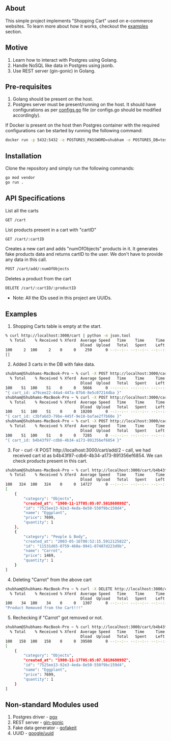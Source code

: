 ## About
This simple project implements "Shopping Cart" used on e-commerce websites. To learn more about how it works, checkout the [examples](README.md#examples) section.

## Motive
1. Learn how to interact with Postgres using Golang.
2. Handle NoSQL like data in Postgres using jsonb.
3. Use REST server (gin-gonic) in Golang.

## Pre-requisites
1. Golang should be present on the host.
2. Postgres server must be present/running on the host. It should have configurations as per [configs.go](./configs/configs.go) file (or configs.go should be modified accordingly).

If Docker is present on the host then Postgres container with the required configurations can be started by running the following command:
```bash
docker run -p 5432:5432 -e POSTGRES_PASSWORD=shubham -e POSTGRES_DB=test-db -d postgres
```

## Installation
Clone the repository and simply run the following commands:
```bash
go mod vendor
go run .
```

## API Specifications

List all the carts
```bash
GET /cart
```

List products present in a cart with "cartID"
```bash
GET /cart/:cartID
```

Creates a new cart and adds "numOfObjects" products in it. It generates fake products data and returns cartID to the user. We don't have to provide any data in this call.
```bash
POST /cart/add/:numOfObjects
```

Deletes a product from the cart
```bash
DELETE /cart/:cartID/:productID
```


* Note: All the IDs used in this project are UUIDs.


## Examples

1. Shopping Carts table is empty at the start.
```bash
% curl http://localhost:3000/cart | python -m json.tool
  % Total    % Received % Xferd  Average Speed   Time    Time     Time  Current
                                 Dload  Upload   Total   Spent    Left  Speed
100     2  100     2    0     0    250      0 --:--:-- --:--:-- --:--:--   250
[]
```

2. Added 3 carts in the DB with fake data.
```bash
shubham@Shubhams-MacBook-Pro ~ % curl -X POST http://localhost:3000/cart/add/3 | python -m json.tool
  % Total    % Received % Xferd  Average Speed   Time    Time     Time  Current
                                 Dload  Upload   Total   Spent    Left  Speed
100    51  100    51    0     0   5666      0 --:--:-- --:--:-- --:--:--  5666
"{ cart_id: a79cee22-44a4-447a-87b8-8e5c07214dba }"
shubham@Shubhams-MacBook-Pro ~ % curl -X POST http://localhost:3000/cart/add/1 | python -m json.tool
  % Total    % Received % Xferd  Average Speed   Time    Time     Time  Current
                                 Dload  Upload   Total   Spent    Left  Speed
100    51  100    51    0     0  10200      0 --:--:-- --:--:-- --:--:-- 10200
"{ cart_id: c3bfa6d3-79be-445f-9e18-bafae2f7b60e }"
shubham@Shubhams-MacBook-Pro ~ % curl -X POST http://localhost:3000/cart/add/2 | python -m json.tool
  % Total    % Received % Xferd  Average Speed   Time    Time     Time  Current
                                 Dload  Upload   Total   Spent    Left  Speed
100    51  100    51    0     0   7285      0 --:--:-- --:--:-- --:--:--  7285
"{ cart_id: b4b43f97-cdb6-4b34-a173-891356ef6854 }"
```

3. For - curl -X POST http://localhost:3000/cart/add/2 - call, we had received cart id as b4b43f97-cdb6-4b34-a173-891356ef6854. We can check products present in this cart.
```bash
shubham@Shubhams-MacBook-Pro ~ % curl http://localhost:3000/cart/b4b43f97-cdb6-4b34-a173-891356ef6854 | python -m json.tool
  % Total    % Received % Xferd  Average Speed   Time    Time     Time  Current
                                 Dload  Upload   Total   Spent    Left  Speed
100   324  100   324    0     0  14727      0 --:--:-- --:--:-- --:--:-- 15428
[
    {
        "category": "Objects",
        "created_at": "1900-11-17T05:05:07.501868099Z",
        "id": "7525ee13-92e3-4eda-8e50-550f9bc159d4",
        "name": "Eggplant",
        "price": 7699,
        "quantity": 1
    },
    {
        "category": "People & Body",
        "created_at": "2003-05-16T00:52:15.591212582Z",
        "id": "11531d65-0759-460a-9941-07407d223d9b",
        "name": "Carrot",
        "price": 1469,
        "quantity": 1
    }
]
```

4. Deleting "Carrot" from the above cart
```bash
shubham@Shubhams-MacBook-Pro ~ % curl -X DELETE http://localhost:3000/cart/b4b43f97-cdb6-4b34-a173-891356ef6854/11531d65-0759-460a-9941-07407d223d9b | python -m json.tool 
  % Total    % Received % Xferd  Average Speed   Time    Time     Time  Current
                                 Dload  Upload   Total   Spent    Left  Speed
100    34  100    34    0     0   1307      0 --:--:-- --:--:-- --:--:--  1307
"Product Removed from the Cart!!!"
```

5. Rechecking if "Carrot" got removed or not.
```bash
shubham@Shubhams-MacBook-Pro ~ % curl http://localhost:3000/cart/b4b43f97-cdb6-4b34-a173-891356ef6854 | python -m json.tool
  % Total    % Received % Xferd  Average Speed   Time    Time     Time  Current
                                 Dload  Upload   Total   Spent    Left  Speed
100   158  100   158    0     0  39500      0 --:--:-- --:--:-- --:--:-- 39500
[
    {
        "category": "Objects",
        "created_at": "1900-11-17T05:05:07.501868099Z",
        "id": "7525ee13-92e3-4eda-8e50-550f9bc159d4",
        "name": "Eggplant",
        "price": 7699,
        "quantity": 1
    }
]
```

## Non-standard Modules used
1. Postgres driver - [pgx](https://github.com/jackc/pgx)
2. REST server - [gin-gonic](https://github.com/gin-gonic/gin)
3. Fake data generator - [gofakeit](https://github.com/brianvoe/gofakeit)
4. UUID - [google/uuid](https://github.com/google/uuid)
